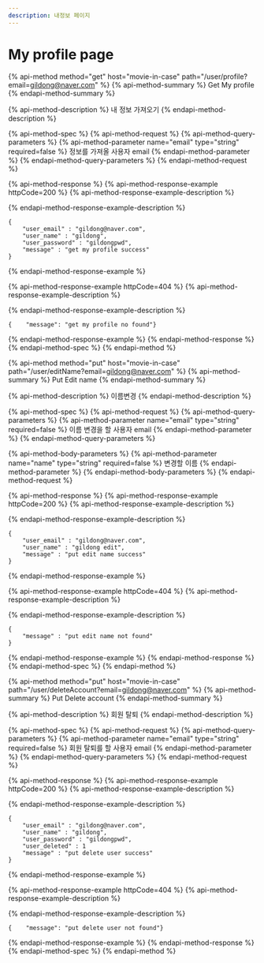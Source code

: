 ```yaml
---
description: 내정보 페이지
---
```


# My profile page

{% api-method method="get" host="movie-in-case" path="/user/profile?email=gildong@naver.com" %}
{% api-method-summary %}
Get My profile
{% endapi-method-summary %}

{% api-method-description %}
내 정보 가져오기
{% endapi-method-description %}

{% api-method-spec %}
{% api-method-request %}
{% api-method-query-parameters %}
{% api-method-parameter name="email" type="string" required=false %}
정보를 가져올 사용자 email
{% endapi-method-parameter %}
{% endapi-method-query-parameters %}
{% endapi-method-request %}

{% api-method-response %}
{% api-method-response-example httpCode=200 %}
{% api-method-response-example-description %}

{% endapi-method-response-example-description %}

```
{    
    "user_email" : "gildong@naver.com", 
    "user_name" : "gildong", 
    "user_password" : "gildongpwd", 
    "message" : "get my profile success"
}    
```
{% endapi-method-response-example %}

{% api-method-response-example httpCode=404 %}
{% api-method-response-example-description %}

{% endapi-method-response-example-description %}

```
{    "message": "get my profile no found"}
```
{% endapi-method-response-example %}
{% endapi-method-response %}
{% endapi-method-spec %}
{% endapi-method %}

{% api-method method="put" host="movie-in-case" path="/user/editName?email=gildong@naver.com" %}
{% api-method-summary %}
Put Edit name
{% endapi-method-summary %}

{% api-method-description %}
이름변경
{% endapi-method-description %}

{% api-method-spec %}
{% api-method-request %}
{% api-method-query-parameters %}
{% api-method-parameter name="email" type="string" required=false %}
이름 변경을 할 사용자 email
{% endapi-method-parameter %}
{% endapi-method-query-parameters %}

{% api-method-body-parameters %}
{% api-method-parameter name="name" type="string" required=false %}
변경할 이름
{% endapi-method-parameter %}
{% endapi-method-body-parameters %}
{% endapi-method-request %}

{% api-method-response %}
{% api-method-response-example httpCode=200 %}
{% api-method-response-example-description %}

{% endapi-method-response-example-description %}

```
{    
    "user_email" : "gildong@naver.com", 
    "user_name" : "gildong edit", 
    "message" : "put edit name success"
}   
```
{% endapi-method-response-example %}

{% api-method-response-example httpCode=404 %}
{% api-method-response-example-description %}

{% endapi-method-response-example-description %}

```
{    
    "message" : "put edit name not found"
}   
```
{% endapi-method-response-example %}
{% endapi-method-response %}
{% endapi-method-spec %}
{% endapi-method %}

{% api-method method="put" host="movie-in-case" path="/user/deleteAccount?email=gildong@naver.com" %}
{% api-method-summary %}
 Put Delete account
{% endapi-method-summary %}

{% api-method-description %}
회원 탈퇴
{% endapi-method-description %}

{% api-method-spec %}
{% api-method-request %}
{% api-method-query-parameters %}
{% api-method-parameter name="email" type="string" required=false %}
회원 탈퇴를 할 사용자 email
{% endapi-method-parameter %}
{% endapi-method-query-parameters %}
{% endapi-method-request %}

{% api-method-response %}
{% api-method-response-example httpCode=200 %}
{% api-method-response-example-description %}

{% endapi-method-response-example-description %}

```
{    
    "user_email" : "gildong@naver.com", 
    "user_name" : "gildong", 
    "user_password" : "gildongpwd", 
    "user_deleted" : 1
    "message" : "put delete user success"
}   
```
{% endapi-method-response-example %}

{% api-method-response-example httpCode=404 %}
{% api-method-response-example-description %}

{% endapi-method-response-example-description %}

```
{    "message": "put delete user not found"}
```
{% endapi-method-response-example %}
{% endapi-method-response %}
{% endapi-method-spec %}
{% endapi-method %}



